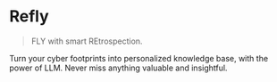 # Refly

> FLY with smart REtrospection.

Turn your cyber footprints into personalized knowledge base, with the power of LLM. Never miss anything valuable and insightful.